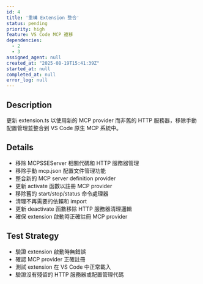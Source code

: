 ```yaml
---
id: 4
title: '重構 Extension 整合'
status: pending
priority: high
feature: VS Code MCP 遷移
dependencies:
  - 2
  - 3
assigned_agent: null
created_at: "2025-08-19T15:41:39Z"
started_at: null
completed_at: null
error_log: null
---
```


## Description

更新 extension.ts 以使用新的 MCP provider 而非舊的 HTTP 服務器，移除手動配置管理並整合到 VS Code 原生 MCP 系統中。

## Details

- 移除 MCPSSEServer 相關代碼和 HTTP 服務器管理
- 移除手動 mcp.json 配置文件管理功能
- 整合新的 MCP server definition provider
- 更新 activate 函數以註冊 MCP provider
- 移除舊的 start/stop/status 命令處理器
- 清理不再需要的依賴和 import
- 更新 deactivate 函數移除 HTTP 服務器清理邏輯
- 確保 extension 啟動時正確註冊 MCP provider

## Test Strategy

- 驗證 extension 啟動時無錯誤
- 確認 MCP provider 正確註冊
- 測試 extension 在 VS Code 中正常載入
- 驗證沒有殘留的 HTTP 服務器或配置管理代碼

